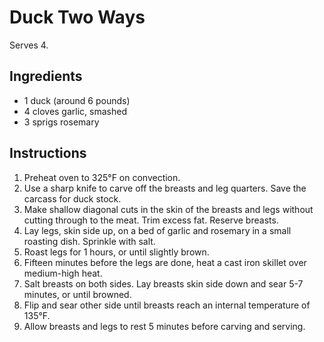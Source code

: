 # Duck Two Ways

Serves 4.

## Ingredients

- 1 duck (around 6 pounds)
- 4 cloves garlic, smashed
- 3 sprigs rosemary

## Instructions

1. Preheat oven to 325°F on convection.
2. Use a sharp knife to carve off the breasts and leg quarters. Save the carcass for duck stock.
3. Make shallow diagonal cuts in the skin of the breasts and legs without cutting through to the meat. Trim excess fat. Reserve breasts.
4. Lay legs, skin side up, on a bed of garlic and rosemary in a small roasting dish. Sprinkle with salt.
5. Roast legs for 1 hours, or until slightly brown.
6. Fifteen minutes before the legs are done, heat a cast iron skillet over medium-high heat.
7. Salt breasts on both sides. Lay breasts skin side down and sear 5-7 minutes, or until browned.
8. Flip and sear other side until breasts reach an internal temperature of 135°F.
9. Allow breasts and legs to rest 5 minutes before carving and serving.
